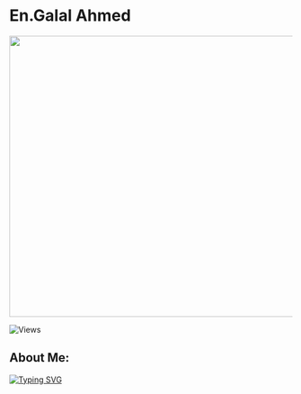 # En.Galal Ahmed

<p align="center">
  <img src="https://media.giphy.com/media/Yqiw4XZ1LhMRRCL2ZO/giphy.gif" width="700" height="500"/>
</p>

<p  align="left">
  <img src="https://komarev.com/ghpvc/?username=Galal-20&style=flat-square&color=blue" alt="Views"/>
</p>


## About Me:
<a href="https://git.io/typing-svg"><img src="https://readme-typing-svg.demolab.com?font=Poltawski+Nowy&weight=700&size=30&pause=2000&color=F7F7F7&width=500&height=100&lines=I'm+a+Software+Engineer+;Mobile+Application+Developer+" alt="Typing SVG" /></a>






<!--

Here are some ideas to get you started:

- 🔭 I’m currently working on ...
- 🌱 I’m currently learning ...
- 👯 I’m looking to collaborate on ...
- 🤔 I’m looking for help with ...
- 💬 Ask me about ...
- 📫 How to reach me: ...
- 😄 Pronouns: ...
- ⚡ Fun fact: ...
-->
